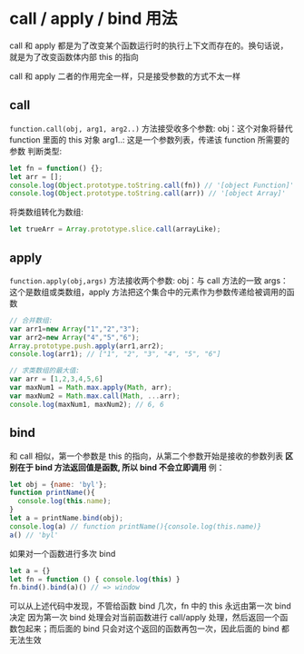 # call / apply / bind 用法

call 和 apply 都是为了改变某个函数运行时的执行上下文而存在的。换句话说，就是为了改变函数体内部 this 的指向

call 和 apply 二者的作用完全一样，只是接受参数的方式不太一样

## call

`function.call(obj, arg1, arg2..)` 方法接受收多个参数:
obj：这个对象将替代 function 里面的 this 对象
arg1..: 这是一个参数列表，传递该 function 所需要的参数
判断类型:

```javascript
let fn = function() {};
let arr = [];
console.log(Object.prototype.toString.call(fn)) // '[object Function]'
console.log(Object.prototype.toString.call(arr)) // '[object Array]'
```

将类数组转化为数组:

```javascript
let trueArr = Array.prototype.slice.call(arrayLike);
```

## apply

`function.apply(obj,args)` 方法接收两个参数:
obj：与 call 方法的一致
args：这个是数组或类数组，apply 方法把这个集合中的元素作为参数传递给被调用的函数

```javascript
// 合并数组:
var arr1=new Array("1","2","3"); 
var arr2=new Array("4","5","6"); 
Array.prototype.push.apply(arr1,arr2); 
console.log(arr1); // ["1", "2", "3", "4", "5", "6"]

// 求类数组的最大值:
var arr = [1,2,3,4,5,6]
var maxNum1 = Math.max.apply(Math, arr);
var maxNum2 = Math.max.call(Math, ...arr);
console.log(maxNum1, maxNum2); // 6, 6
```

## bind

和 call 相似，第一个参数是 this 的指向，从第二个参数开始是接收的参数列表
**区别在于 bind 方法返回值是函数, 所以 bind 不会立即调用**
例：

```javascript
let obj = {name: 'byl'};
function printName(){
  console.log(this.name);
}
let a = printName.bind(obj);
console.log(a) // function printName(){console.log(this.name)}
a() // 'byl'
```

如果对一个函数进行多次 bind

```javascript
let a = {}
let fn = function () { console.log(this) }
fn.bind().bind(a)() // => window
```

可以从上述代码中发现，不管给函数 bind 几次，fn 中的 this 永远由第一次 bind 决定
因为第一次 bind 处理会对当前函数进行 call/apply 处理，然后返回一个函数包起来；而后面的 bind 只会对这个返回的函数再包一次，因此后面的 bind 都无法生效
